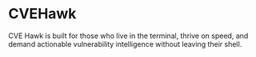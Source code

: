 # CVEHawk
CVE Hawk is built for those who live in the terminal, thrive on speed, and demand actionable vulnerability intelligence without leaving their shell.
